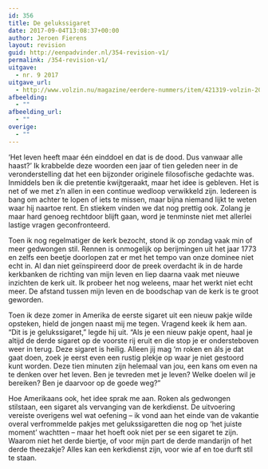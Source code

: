 ```yaml
---
id: 356
title: De gelukssigaret
date: 2017-09-04T13:08:37+00:00
author: Jeroen Fierens
layout: revision
guid: http://eenpadvinder.nl/354-revision-v1/
permalink: /354-revision-v1/
uitgave:
  - nr. 9 2017
uitgave_url:
  - http://www.volzin.nu/magazine/eerdere-nummers/item/421319-volzin-2017-nummer-9
afbeelding:
  - ""
afbeelding_url:
  - ""
overige:
  - ""
---
```

‘Het leven heeft maar één einddoel en dat is de dood. Dus vanwaar alle haast?’ Ik krabbelde deze woorden een jaar of tien geleden neer in de veronderstelling dat het een bijzonder originele filosofische gedachte was. Inmiddels ben ik die pretentie kwijtgeraakt, maar het idee is gebleven. Het is net of we met z’n allen in een continue wedloop verwikkeld zijn. Iedereen is bang om achter te lopen of iets te missen, maar bijna niemand lijkt te weten waar hij naartoe rent. En stiekem vinden we dat nog prettig ook. Zolang je maar hard genoeg rechtdoor blijft gaan, word je tenminste niet met allerlei lastige vragen geconfronteerd.

Toen ik nog regelmatiger de kerk bezocht, stond ik op zondag vaak min of meer gedwongen stil. Rennen is onmogelijk op berijmingen uit het jaar 1773 en zelfs een beetje doorlopen zat er met het tempo van onze dominee niet echt in. Al dan niet geïnspireerd door de preek overdacht ik in de harde kerkbanken de richting van mijn leven en liep daarna vaak met nieuwe inzichten de kerk uit. Ik probeer het nog weleens, maar het werkt niet echt meer. De afstand tussen mijn leven en de boodschap van de kerk is te groot geworden.

Toen ik deze zomer in Amerika de eerste sigaret uit een nieuw pakje wilde opsteken, hield de jongen naast mij me tegen. Vragend keek ik hem aan. “Dit is je gelukssigaret,” legde hij uit. “Als je een nieuw pakje opent, haal je altijd de derde sigaret op de voorste rij eruit en die stop je er ondersteboven weer in terug. Deze sigaret is heilig. Alleen jij mag ‘m roken en áls je dat gaat doen, zoek je eerst even een rustig plekje op waar je niet gestoord kunt worden. Deze tien minuten zijn helemaal van jou, een kans om even na te denken over het leven. Ben je tevreden met je leven? Welke doelen wil je bereiken? Ben je daarvoor op de goede weg?”

Hoe Amerikaans ook, het idee sprak me aan. Roken als gedwongen stilstaan, een sigaret als vervanging van de kerkdienst. De uitvoering vereiste overigens wel wat oefening – ik vond aan het einde van de vakantie overal verfrommelde pakjes met gelukssigaretten die nog op ‘het juiste moment’ wachtten – maar het hoeft ook niet per se een sigaret te zijn. Waarom niet het derde biertje, of voor mijn part de derde mandarijn of het derde theezakje? Alles kan een kerkdienst zijn, voor wie af en toe durft stil te staan.
